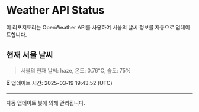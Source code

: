 
# Weather API Status

이 리포지토리는 OpenWeather API를 사용하여 서울의 날씨 정보를 자동으로 업데이트합니다.

## 현재 서울 날씨
> 서울의 현재 날씨: haze, 온도: 0.76°C, 습도: 75%

⏳ 업데이트 시간: 2025-03-19 19:43:52 (UTC)

---
자동 업데이트 봇에 의해 관리됩니다.
